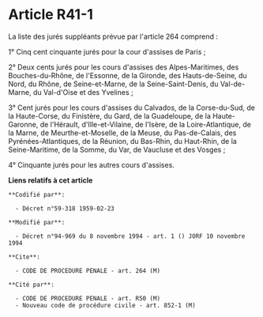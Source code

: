 # Article R41-1

La liste des jurés suppléants prévue par l'article 264 comprend :

1° Cinq cent cinquante jurés pour la cour d'assises de Paris ;

2° Deux cents jurés pour les cours d'assises des Alpes-Maritimes, des Bouches-du-Rhône, de l'Essonne, de la Gironde, des
Hauts-de-Seine, du Nord, du Rhône, de Seine-et-Marne, de la Seine-Saint-Denis, du Val-de-Marne, du Val-d'Oise et des
Yvelines ;

3° Cent jurés pour les cours d'assises du Calvados, de la Corse-du-Sud, de la Haute-Corse, du Finistère, du Gard, de la
Guadeloupe, de la Haute-Garonne, de l'Hérault, d'Ille-et-Vilaine, de l'Isère, de la Loire-Atlantique, de la Marne, de
Meurthe-et-Moselle, de la Meuse, du Pas-de-Calais, des Pyrénées-Atlantiques, de la Réunion, du Bas-Rhin, du Haut-Rhin, de la
Seine-Maritime, de la Somme, du Var, de Vaucluse et des Vosges ;

4° Cinquante jurés pour les autres cours d'assises.

**Liens relatifs à cet article**

	**Codifié par**:

	  - Décret n°59-318 1959-02-23

	**Modifié par**:

	  - Décret n°94-969 du 8 novembre 1994 - art. 1 () JORF 10 novembre 1994

	**Cite**:

	  - CODE DE PROCEDURE PENALE - art. 264 (M)

	**Cité par**:

	  - CODE DE PROCEDURE PENALE - art. R50 (M)
	  - Nouveau code de procédure civile - art. 852-1 (M)
